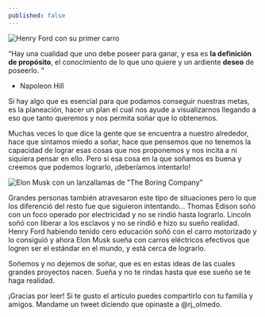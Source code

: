 ```yaml
---
published: false
---
```

![Henry Ford con su primer carro]({{site.baseurl}}/images/henryford.jpg)


“Hay una cualidad que uno debe poseer para ganar, y esa es **la definición de propósito**, el conocimiento de lo que uno quiere y un ardiente **deseo** de poseerlo. ”
- Napoleon Hill

Si hay algo que es esencial para que podamos conseguir nuestras metas, es la planeación, hacer un plan el cual nos ayude a visualizarnos llegando a eso que tanto queremos y nos permita soñar que lo obtenemos.

Muchas veces lo que dice la gente que se encuentra a nuestro alrededor, hace que sintamos miedo a soñar, hace que pensemos que no tenemos la capacidad de lograr esas cosas que nos proponemos y nos incita a ni siquiera pensar en ello. Pero si esa cosa en la que soñamos es buena y creemos que podemos lograrlo, ¡deberíamos intentarlo!


![Elon Musk con un lanzallamas de "The Boring Company"]({{site.baseurl}}/images/elonmusk.jpg)


Grandes personas también atravesaron este tipo de situaciones pero lo que los diferenció del resto fue que siguieron intentando… Thomas Edison soñó con un foco operado por electricidad y no se rindió hasta lograrlo. Lincoln soñó con liberar a los esclavos y no se rindió e hizo su sueño realidad. Henry Ford habiendo tenido cero educación soñó con el carro motorizado y lo consiguió y ahora Elon Musk sueña con carros eléctricos efectivos que logren ser el estándar en el mundo, y está cerca de lograrlo.

Soñemos y no dejemos de soñar, que es en estas ideas de las cuales grandes proyectos nacen. Sueña y no te rindas hasta que ese sueño se te haga realidad.

¡Gracias por leer! Si te gusto el artículo puedes compartirlo con tu familia y amigos. Mandame un tweet diciendo que opinaste a @rj_olmedo.

